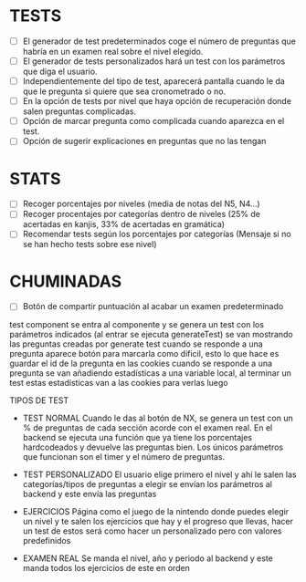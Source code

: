 # TESTS
- [ ] El generador de test predeterminados coge el número de preguntas que habría en un examen real sobre el nivel elegido.
- [ ] El generador de tests personalizados hará un test con los parámetros que diga el usuario.
- [ ] Independientemente del tipo de test, aparecerá pantalla cuando le da que le pregunta si quiere que sea cronometrado o no.
- [ ] En la opción de tests por nivel que haya opción de recuperación donde salen preguntas complicadas.
- [ ] Opción de marcar pregunta como complicada cuando aparezca en el test.
- [ ] Opción de sugerir explicaciones en preguntas que no las tengan

# STATS
- [ ] Recoger porcentajes por niveles (media de notas del N5, N4...)
- [ ] Recoger procentajes por categorías dentro de niveles (25% de acertadas en kanjis, 33% de acertadas en gramática)
- [ ] Recomendar tests según los porcentajes por categorías (Mensaje si no se han hecho tests sobre ese nivel)

# CHUMINADAS
- [ ] Botón de compartir puntuación al acabar un examen predeterminado


test component
se entra al componente y se genera un test con los parámetros indicados (al entrar se ejecuta generateTest)
se van mostrando las preguntas creadas por generate test
cuando se responde a una pregunta aparece botón para marcarla como dificil, esto lo que hace es guardar el id de la pregunta en las cookies
cuando se responde a una pregunta se van añadiendo estadísticas a una variable local, al terminar un test estas estadísticas van a las cookies para verlas luego

TIPOS DE TEST

- TEST NORMAL
Cuando le das al botón de NX, se genera un test con un % de preguntas de cada sección acorde con el examen real.
En el backend se ejecuta una función que ya tiene los porcentajes hardcodeados y devuelve las preguntas bien.
Los únicos parámetros que funcionan son el timer y el número de preguntas.

- TEST PERSONALIZADO
El usuario elige primero el nivel y ahí le salen las categorías/tipos de preguntas a elegir
se envían los parámetros al backend y este envía las preguntas

- EJERCICIOS
Página como el juego de la nintendo donde puedes elegir un nivel y te salen los ejercicios que hay y el progreso que llevas, hacer un test de estos será
como hacer un personalizado pero con valores predefinidos

- EXAMEN REAL
Se manda el nivel, año y periodo al backend y este manda todos los ejercicios de este en orden
